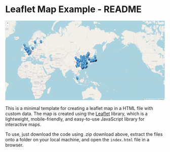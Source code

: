 # Leaflet Map Example - README

![leaflet](example.png)

This is a minimal template for creating a leaflet map in a HTML file with custom data. The map is created using the [Leaflet](https://leafletjs.com/) library, which is a lightweight, mobile-friendly, and easy-to-use JavaScript library for interactive maps.

To use, just download the code using .zip download above, extract the files onto a folder on your local machine, and open the `index.html` file in a browser.
